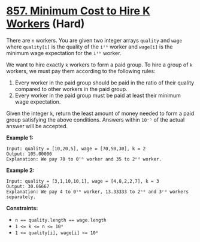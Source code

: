 # [857. Minimum Cost to Hire K Workers][link] (Hard)

[link]: https://leetcode.cn/problems/minimum-cost-to-hire-k-workers/

There are `n` workers. You are given two integer arrays `quality` and `wage` where `quality[i]` is
the quality of the `iᵗʰ` worker and `wage[i]` is the minimum wage expectation for the `iᵗʰ` worker.

We want to hire exactly `k` workers to form a paid group. To hire a group of `k` workers, we must
pay them according to the following rules:

1. Every worker in the paid group should be paid in the ratio of their quality compared to other
workers in the paid group.
2. Every worker in the paid group must be paid at least their minimum wage expectation.

Given the integer `k`, return the least amount of money needed to form a paid group satisfying the
above conditions. Answers within `10⁻⁵` of the actual answer will be accepted.

**Example 1:**

```
Input: quality = [10,20,5], wage = [70,50,30], k = 2
Output: 105.00000
Explanation: We pay 70 to 0ᵗʰ worker and 35 to 2ⁿᵈ worker.
```

**Example 2:**

```
Input: quality = [3,1,10,10,1], wage = [4,8,2,2,7], k = 3
Output: 30.66667
Explanation: We pay 4 to 0ᵗʰ worker, 13.33333 to 2ⁿᵈ and 3ʳᵈ workers separately.
```

**Constraints:**

- `n == quality.length == wage.length`
- `1 <= k <= n <= 10⁴`
- `1 <= quality[i], wage[i] <= 10⁴`
